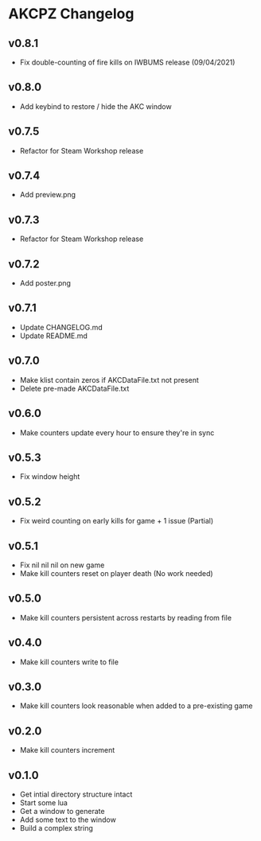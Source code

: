 # AKCPZ Changelog

## v0.8.1
* Fix double-counting of fire kills on IWBUMS release (09/04/2021)

## v0.8.0
* Add keybind to restore / hide the AKC window

## v0.7.5
* Refactor for Steam Workshop release

## v0.7.4
* Add preview.png

## v0.7.3
* Refactor for Steam Workshop release

## v0.7.2
* Add poster.png

## v0.7.1
* Update CHANGELOG.md
* Update README.md

## v0.7.0
* Make klist contain zeros if AKCDataFile.txt not present
* Delete pre-made AKCDataFile.txt

## v0.6.0
* Make counters update every hour to ensure they're in sync

## v0.5.3
* Fix window height

## v0.5.2
* Fix weird counting on early kills for game + 1 issue (Partial)

## v0.5.1
* Fix nil nil nil on new game
* Make kill counters reset on player death (No work needed)

## v0.5.0
* Make kill counters persistent across restarts by reading from file

## v0.4.0
* Make kill counters write to file

## v0.3.0
* Make kill counters look reasonable when added to a pre-existing game

## v0.2.0
* Make kill counters increment

## v0.1.0
* Get intial directory structure intact
* Start some lua
* Get a window to generate
* Add some text to the window
* Build a complex string